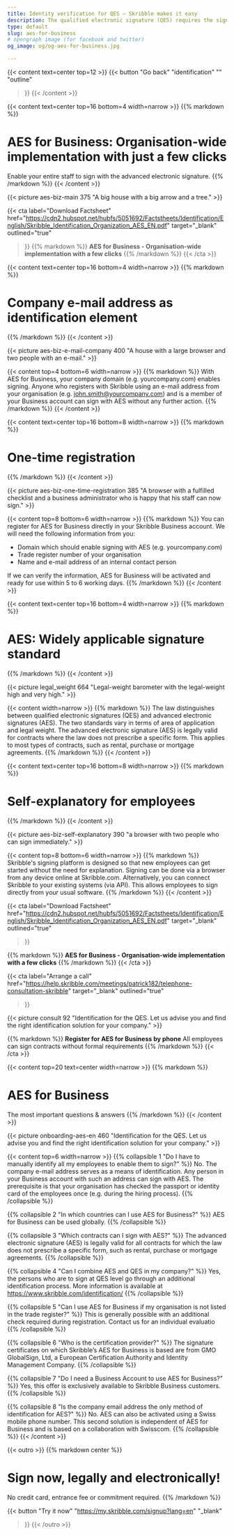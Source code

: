 ```yaml
---
title: Identity verification for QES – Skribble makes it easy
description: The qualified electronic signature (QES) requires the signing party to verify his or her identity. Skribble offers suitable means of identification for every business context.
type: default
slug: aes-for-business
# opengraph image (for facebook and twitter)
og_image: og/og-aes-for-business.jpg

---
```


{{< content text=center top=12 >}}
{{< button
  "Go back"
  "identification"
  ""
  "outline"
>}}
{{< /content >}}

{{< content text=center top=16 bottom=4 width=narrow >}}
{{% markdown %}}
# AES for Business: Organisation-wide implementation with just a few clicks
Enable your entire staff to sign with the advanced electronic signature.
{{% /markdown %}}
{{< /content >}}

{{< picture aes-biz-main 375 "A big house with a big arrow and a tree." >}}

{{< cta
  label="Download Factsheet"
  href="https://cdn2.hubspot.net/hubfs/5051692/Factstheets/Identification/English/Skribble_Identification_Organization_AES_EN.pdf"
  target="_blank"
  outlined="true"
>}}
{{% markdown %}}
**AES for Business - Organisation-wide
implementation with a few clicks**
{{% /markdown %}}
{{< /cta >}}

[//]: # (--------------------------------------------------------------------------------------------------------------)

{{< content text=center top=16 bottom=4 width=narrow >}}
{{% markdown %}}
# Company e-mail address as identification element
{{% /markdown %}}
{{< /content >}}

{{< picture aes-biz-e-mail-company 400 "A house with a large browser and two people with an e-mail." >}}

{{< content top=4 bottom=6 width=narrow >}}
{{% markdown %}}
With AES for Business, your company domain (e.g. yourcompany.com)
enables signing. Anyone who registers with Skribble using an e-mail address
from your organisation (e.g. john.smith@yourcompany.com) and is a member
of your Business account can sign with AES without any further action.
{{% /markdown %}}
{{< /content >}}

[//]: # (--------------------------------------------------------------------------------------------------------------)

{{< content text=center top=16 bottom=8 width=narrow >}}
{{% markdown %}}
# One-time registration
{{% /markdown %}}
{{< /content >}}

{{< picture aes-biz-one-time-registration 385 "A browser with a fulfilled checklist and a business administrator who is happy that his staff can now sign." >}}

{{< content top=8 bottom=6 width=narrow >}}
{{% markdown %}}
You can register for AES for Business directly in your Skribble Business account. We will need the following information from you:
- Domain which should enable signing with AES (e.g. yourcompany.com)
- Trade register number of your organisation
- Name and e-mail address of an internal contact person

If we can verify the information, AES for Business will be activated and ready for use within 5 to 6 working days.
{{% /markdown %}}
{{< /content >}}

[//]: # (--------------------------------------------------------------------------------------------------------------)

{{< content text=center top=16 bottom=4 width=narrow >}}
{{% markdown %}}
# AES: Widely applicable signature standard
{{% /markdown %}}
{{< /content >}}

{{< picture legal_weight 664 "Legal-weight barometer with the legal-weight high and very high." >}}

{{< content width=narrow >}}
{{% markdown %}}
The law distinguishes between qualified electronic signatures (QES) and advanced electronic signatures (AES). The two standards vary in terms of area of application and legal weight. The advanced electronic signature (AES) is legally valid for contracts where the law does not prescribe a specific form. This applies to most types of contracts, such as rental, purchase or mortgage agreements.
{{% /markdown %}}
{{< /content >}}

[//]: # (--------------------------------------------------------------------------------------------------------------)

{{< content text=center top=16 bottom=8 width=narrow >}}
{{% markdown %}}
# Self-explanatory for employees
{{% /markdown %}}
{{< /content >}}

{{< picture aes-biz-self-explanatory 390 "a browser with two people who can sign immediately." >}}

{{< content top=8 bottom=6 width=narrow >}}
{{% markdown %}}
Skribble's signing platform is designed so that new employees can get started without the need for explanation. Signing can be done via a browser from any device online at Skribble.com. Alternatively, you can connect Skribble to your existing systems (via API). This allows employees to sign directly from your usual software.
{{% /markdown %}}
{{< /content >}}

[//]: # (--------------------------------------------------------------------------------------------------------------)

{{< cta
  label="Download Factsheet"
  href="https://cdn2.hubspot.net/hubfs/5051692/Factstheets/Identification/English/Skribble_Identification_Organization_AES_EN.pdf"
  target="_blank"
  outlined="true"
>}}

{{% markdown %}}
**AES for Business - Organisation-wide implementation with a few clicks**
{{% /markdown %}}
{{< /cta >}}

{{< cta
  label="Arrange a call"
  href="https://help.skribble.com/meetings/patrick182/telephone-consultation-skribble"
  target="_blank"
  outlined="true"
>}}

{{< picture consult 92 "Identification for the QES. Let us advise you and find the right identification solution for your company." >}}

{{% markdown %}}
**Register for AES for Business by phone**
All employees can sign contracts without formal requirements
{{% /markdown %}}
{{< /cta >}}


[//]: # (--------------------------------------------------------------------------------------------------------------)

{{< content top=20 text=center width=narrow >}}
{{% markdown %}}
# AES for Business
The most important questions & answers
{{% /markdown %}}
{{< /content >}}

{{< picture onboarding-aes-en 460 "Identification for the QES. Let us advise you and find the right identification solution for your company." >}}

{{< content top=6 width=narrow >}}
{{% collapsible 1 "Do I have to manually identify all my employees to enable them to sign?" %}}
No. The company e-mail address serves as a means of identification. Any person in your Business account with such an address can sign with AES. The prerequisite is that your organisation has checked the passport or identity card of the employees once (e.g. during the hiring process).
{{% /collapsible %}}

{{% collapsible 2 "In which countries can I use AES for Business?" %}}
AES for Business can be used globally.
{{% /collapsible %}}

{{% collapsible 3 "Which contracts can I sign with AES?" %}}
The advanced electronic signature (AES) is legally valid for all contracts for which the law does not prescribe a specific form, such as rental, purchase or mortgage agreements.
{{% /collapsible %}}

{{% collapsible 4 "Can I combine AES and QES in my company?" %}}
Yes, the persons who are to sign at QES level go through an additional identification process. More information is available at https://www.skribble.com/identification/
{{% /collapsible %}}

{{% collapsible 5 "Can I use AES for Business if my organisation is not listed in the trade register?" %}}
This is generally possible with an additional check required during registration. Contact us for an individual evaluatio
{{% /collapsible %}}

{{% collapsible 6 "Who is the certification provider?" %}}
The signature certificates on which Skribble’s AES for Business is based are from GMO GlobalSign, Ltd, a European Certification Authority and Identity Management Company.
{{% /collapsible %}}

{{% collapsible 7 "Do I need a Business Account to use AES for Business?" %}}
Yes, this offer is exclusively available to Skribble Business customers.
{{% /collapsible %}}

{{% collapsible 8 "Is the company email address the only method of identification for AES?" %}}
No. AES can also be activated using a Swiss mobile phone number. This second solution is independent of AES for Business and is based on a collaboration with Swisscom.
{{% /collapsible %}}
{{< /content >}}


[//]: # (--------------------------------------------------------------------------------------------------------------)

{{< outro >}}
{{% markdown center %}}
# Sign now, legally and electronically!
No credit card, entrance fee or commitment required.
{{% /markdown %}}

{{< button
  "Try it now"
  "https://my.skribble.com/signup?lang=en"
  "_blank"
>}}
{{< /outro >}}
